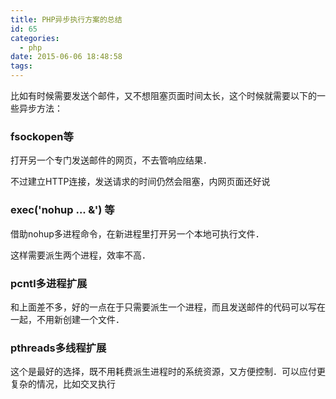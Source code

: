 ```yaml
---
title: PHP异步执行方案的总结
id: 65
categories:
  - php
date: 2015-06-06 18:48:58
tags:
---
```


比如有时候需要发送个邮件，又不想阻塞页面时间太长，这个时候就需要以下的一些异步方法：

### fsockopen等

打开另一个专门发送邮件的网页，不去管响应结果．

不过建立HTTP连接，发送请求的时间仍然会阻塞，内网页面还好说

### exec('nohup ... &amp;') 等

借助nohup多进程命令，在新进程里打开另一个本地可执行文件．

这样需要派生两个进程，效率不高．

### pcntl多进程扩展

和上面差不多，好的一点在于只需要派生一个进程，而且发送邮件的代码可以写在一起，不用新创建一个文件．

### pthreads多线程扩展

这个是最好的选择，既不用耗费派生进程时的系统资源，又方便控制．可以应付更复杂的情况，比如交叉执行